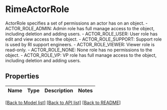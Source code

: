 # RimeActorRole

ActorRole specifies a set of permissions an actor has on an object.   - ACTOR_ROLE_ADMIN: Admin role has full manage access to the object, including deletion and adding users.  - ACTOR_ROLE_USER: User role has edit and view access to the object.  - ACTOR_ROLE_SUPPORT: Support role is used by RI support engineers.  - ACTOR_ROLE_VIEWER: Viewer role is read-only.  - ACTOR_ROLE_NONE: None role has no permissions to the object.  - ACTOR_ROLE_VP: VP role has full manage access to the object, including deletion and adding users.

## Properties

Name | Type | Description | Notes
------------ | ------------- | ------------- | -------------

[[Back to Model list]](../README.md#documentation-for-models) [[Back to API list]](../README.md#documentation-for-api-endpoints) [[Back to README]](../README.md)

